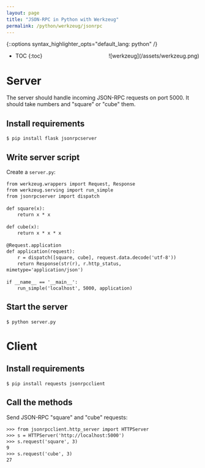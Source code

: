 ```yaml
---
layout: page
title: "JSON-RPC in Python with Werkzeug"
permalink: /python/werkzeug/jsonrpc
---
```

{::options syntax_highlighter_opts="default_lang: python" /}

<div style="float: right" markdown="1">
![werkzeug](/assets/werkzeug.png)
</div>

* TOC
{:toc}

Server
======

The server should handle incoming JSON-RPC requests on port 5000.
It should take numbers and "square" or "cube" them.

Install requirements
--------------------

``` shell
$ pip install flask jsonrpcserver
```

Write server script
-------------------

Create a `server.py`:

    from werkzeug.wrappers import Request, Response
    from werkzeug.serving import run_simple
    from jsonrpcserver import dispatch

    def square(x):
        return x * x

    def cube(x):
        return x * x * x

    @Request.application
    def application(request):
        r = dispatch([square, cube], request.data.decode('utf-8'))
        return Response(str(r), r.http_status, mimetype='application/json')

    if __name__ == '__main__':
        run_simple('localhost', 5000, application)

Start the server
----------------

``` shell
$ python server.py
```

Client
======

Install requirements
--------------------

``` shell
$ pip install requests jsonrpcclient
```

Call the methods
----------------

Send JSON-RPC "square" and "cube" requests:

    >>> from jsonrpcclient.http_server import HTTPServer
    >>> s = HTTPServer('http://localhost:5000')
    >>> s.request('square', 3)
    9
    >>> s.request('cube', 3)
    27

